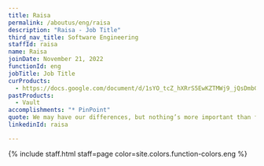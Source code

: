 ```yaml
---
title: Raisa
permalink: /aboutus/eng/raisa
description: "Raisa - Job Title"
third_nav_title: Software Engineering
staffId: raisa
name: Raisa
joinDate: November 21, 2022
functionId: eng
jobTitle: Job Title
curProducts:
  - https://docs.google.com/document/d/1sYO_tcZ_hXRrS5EwKZTMWj9_jQsDmbGMIzUAW-pZJOM/edit
pastProducts:
  - Vault
accomplishments: "* PinPoint"
quote: We may have our differences, but nothing’s more important than family.
linkedinId: raisa

---
```


{% include staff.html staff=page color=site.colors.function-colors.eng %}
